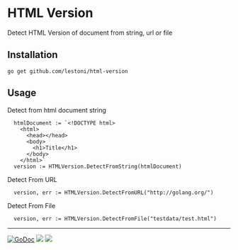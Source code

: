 # HTML Version

Detect HTML Version of document from string, url or file


## Installation

`go get github.com/lestoni/html-version`

## Usage

Detect from html document string

```
  htmlDocument := `<!DOCTYPE html>
    <html>
      <head></head>
      <body>
        <h1>Title</h1>
      </body>
    </html>`
  version := HTMLVersion.DetectFromString(htmlDocument)

```

Detect From URL

```
  version, err := HTMLVersion.DetectFromURL("http://golang.org/")

```

Detect From File

```
  version, err := HTMLVersion.DetectFromFile("testdata/test.html")

```

---

[![GoDoc](https://godoc.org/github.com/lestoni/html-version?status.svg)](https://godoc.org/github.com/lestoni/html-version)
![](https://img.shields.io/badge/license-MIT-blue.svg)
![](https://img.shields.io/badge/status-stable-green.svg)
